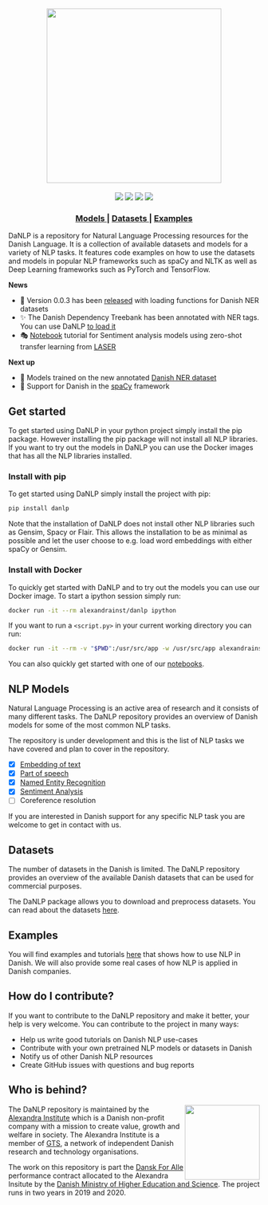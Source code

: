 <h1 align="center">
  <img src="https://raw.githubusercontent.com/alexandrainst/danlp/master/docs/imgs/danlp_logo.png"  width="350"  />
</h1>
 
<div align="center">
  <a href="https://pypi.org/project/danlp/"><img src="https://img.shields.io/pypi/v/danlp.svg"></a>
  <a href="https://travis-ci.org/alexandrainst/danlp"><img src="https://travis-ci.org/alexandrainst/danlp.svg?branch=master"></a>
  <a href="https://coveralls.io/github/alexandrainst/danlp?branch=master"><img src="https://coveralls.io/repos/github/alexandrainst/danlp/badge.svg?branch=master"></a>
  <a href="https://opensource.org/licenses/BSD-3-Clause"><img src="https://img.shields.io/badge/license-BSD%203-blue.svg"></a>
</div>

<div align="center">
  <h3>
    <a href="https://github.com/alexandrainst/danlp/tree/master/docs/models">
      Models
    </a>
    <span> | </span>
    <a href="https://github.com/alexandrainst/danlp/blob/master/docs/datasets.md">
      Datasets
    </a>
    <span> | </span>
    <a href="https://github.com/alexandrainst/danlp/tree/master/examples">
      Examples
    </a>
  </h3>
</div>

DaNLP is a repository for Natural Language Processing resources for the Danish Language. 
It is a collection  of available datasets and models for a variety of NLP tasks.
It features code examples on how to use the datasets and models in popular NLP frameworks such as spaCy and NLTK as 
well as Deep Learning frameworks such as PyTorch and TensorFlow.

**News**

- 🎉 Version 0.0.3 has been [released](https://github.com/alexandrainst/danlp/releases) with loading functions for Danish NER datasets
- ✨ The Danish Dependency Treebank has been annotated with NER tags. You can use DaNLP [to load it](docs/datasets.md#danish-dependency-treebank)
- :performing_arts: [Notebook](examples/example_zero_shot_sentiment.ipynb) tutorial for ​Sentiment analysis models using 
  zero-shot transfer learning from [LASER](https://github.com/facebookresearch/LASER/tree/master/source)

**Next up**

- 🚧 Models trained on the new annotated [Danish NER dataset](docs/datasets.md#danish-dependency-treebank)
- 🚧 Support for Danish in the [spaCy](https://github.com/explosion/spaCy) framework

## Get started
To get started using DaNLP in your python project simply install the pip package. However installing the pip package 
will not install all NLP libraries. If you want to try out the models in DaNLP you can use the Docker images
that has all the NLP libraries installed.

### Install with pip
To get started using DaNLP simply install the project with pip:

```bash
pip install danlp
```

Note that the installation of DaNLP does not install other NLP libraries such as Gensim, Spacy or Flair.
This allows the installation to be as minimal as possible and let the user choose to e.g. load word embeddings
with either spaCy or Gensim.

### Install with Docker 
To quickly get started with DaNLP and to try out the models you can use our Docker image.
To start a ipython session simply run:
```bash
docker run -it --rm alexandrainst/danlp ipython
```
If you want to run a `<script.py>` in your current working directory you can run:
```bash
docker run -it --rm -v "$PWD":/usr/src/app -w /usr/src/app alexandrainst/danlp python <script.py>
```
You can also quickly get started with one of our [notebooks](/examples).
  ​                   


## NLP Models
Natural Language Processing is an active area of research and it consists of many different tasks. 
The DaNLP repository provides an overview of Danish models for some of the most common NLP tasks.

The repository is under development and this is the list of NLP tasks we have covered and plan to cover in the repository.
- [x] [Embedding of text](docs/models/embeddings.md)
- [x] [Part of speech](docs/models/pos.md)
- [x] [Named Entity Recognition](docs/models/ner.md)
- [x] [Sentiment Analysis](docs/sentiment_analysis.md)
- [ ] Coreference resolution

If you are interested in Danish support for any specific NLP task you are welcome to get in contact with us.

## Datasets
The number of datasets in the Danish is limited. The DaNLP repository provides an overview of the available Danish datasets that can be used for commercial purposes.

The DaNLP package allows you to download and preprocess datasets. You can read about the datasets [here](/docs/datasets.md).

## Examples
You will find examples and tutorials [here](/examples) that shows how to use NLP in Danish.
We will also provide some real cases of how NLP is applied in Danish companies.

## How do I contribute?

If you want to contribute to the DaNLP repository and make it better, your help is very welcome. You can contribute to the project in many ways:

- Help us write good tutorials on Danish NLP use-cases
- Contribute with your own pretrained NLP models or datasets in Danish
- Notify us of other Danish NLP resources
- Create GitHub issues with questions and bug reports

## Who is behind?
<img align="right" width="150" src="https://raw.githubusercontent.com/alexandrainst/danlp/master/docs/imgs/alexandra_logo.png">

The DaNLP repository is maintained by the [Alexandra Institute](https://alexandra.dk/uk) which is a Danish non-profit company 
with a mission to create value, growth and welfare in society. The Alexandra Institute is a member of [GTS](https://gts-net.dk/), 
a network of independent Danish research and technology organisations.

The work on this repository is part the [Dansk For Alle](https://bedreinnovation.dk/dansk-alle-0) performance contract 
allocated to the Alexandra Insitute by the [Danish Ministry of Higher Education and Science](https://ufm.dk/en?set_language=en&cl=en). The project runs in two years in 2019 and 2020.
